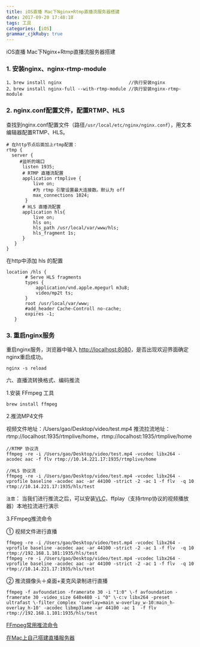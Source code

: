 ```yaml
---
title: iOS直播 Mac下Nginx+Rtmp直播流服务器搭建
date: 2017-09-20 17:48:18
tags: 工具
categories: [iOS]
grammar_cjkRuby: true
---
```


iOS直播 Mac下Nginx+Rtmp直播流服务器搭建

### 1. 安装nginx、nginx-rtmp-module

```
1、brew install nginx						 //执行安装nginx 
2、brew install nginx-full --with-rtmp-module //执行安装nginx-rtmp-module
```

### 2. nginx.conf配置文件，配置RTMP、HLS

查找到nginx.conf配置文件（路径`/usr/local/etc/nginx/nginx.conf`），用文本编辑器配置RTMP、HLS。

```shell
# 在http节点后面加上rtmp配置：
rtmp {
  server {
     #监听的端口
      listen 1935;
      # RTMP 直播流配置
      application rtmplive {
          live on;
	      #为 rtmp 引擎设置最大连接数。默认为 off
	      max_connections 1024;
       }
	  # HLS 直播流配置
      application hls{
          live on;
          hls on;
          hls_path /usr/local/var/www/hls;
          hls_fragment 1s;
      }
   }
}
```



在http中添加 hls 的配置

```
location /hls {  
       # Serve HLS fragments  
       types {  
           application/vnd.apple.mpegurl m3u8;  
           video/mp2t ts;  
       }  
       root /usr/local/var/www;  
       #add_header Cache-Controll no-cache;
       expires -1;
   }
```



### 3. 重启nginx服务

重启nginx服务，浏览器中输入 [http://localhost:8080](http://localhost:8080/)，是否出现欢迎界面确定nginx重启成功。

```
nginx -s reload
```







六、直播流转换格式、编码推流

1.安装 FFmpeg 工具

```
brew install ffmpeg
```

2.推流MP4文件

视频文件地址：/Users/gao/Desktop/video/test.mp4
推流拉流地址：rtmp://localhost:1935/rtmplive/home，rtmp://localhost:1935/rtmplive/home

```
//RTMP 协议流
ffmpeg -re -i /Users/gao/Desktop/video/test.mp4 -vcodec libx264 -acodec aac -f flv rtmp://10.14.221.17:1935/rtmplive/home

//HLS 协议流
ffmpeg -re -i /Users/gao/Desktop/video/test.mp4 -vcodec libx264 -vprofile baseline -acodec aac -ar 44100 -strict -2 -ac 1 -f flv  -q 10 rtmp://10.14.221.17:1935/hls/test
```



`注意`： 当我们进行推流之后，可以安装[VLC](http://www.pc6.com/mac/112121.html)、ffplay（支持rtmp协议的视频播放器）本地拉流进行演示

3.FFmpeg推流命令

① 视频文件进行直播

```
ffmpeg -re -i /Users/gao/Desktop/video/test.mp4 -vcodec libx264 -vprofile baseline -acodec aac -ar 44100 -strict -2 -ac 1 -f flv  -q 10 rtmp://192.168.1.101:1935/hls/test
ffmpeg -re -i /Users/gao/Desktop/video/test.mp4 -vcodec libx264 -vprofile baseline -acodec aac -ar 44100 -strict -2 -ac 1 -f flv  -q 10 rtmp://10.14.221.17:1935/hls/test
```

② 推流摄像头＋桌面+麦克风录制进行直播

```
ffmpeg -f avfoundation -framerate 30 -i "1:0" \-f avfoundation -framerate 30 -video_size 640x480 -i "0" \-c:v libx264 -preset ultrafast \-filter_complex 'overlay=main_w-overlay_w-10:main_h-overlay_h-10' -acodec libmp3lame -ar 44100 -ac 1  -f flv rtmp://192.168.1.101:1935/hls/test
```





[FFmpeg常用推流命令](http://www.jianshu.com/p/d541b317f71c)

[在Mac上自己搭建直播服务器](http://www.jianshu.com/p/ec0e9bc6591d)